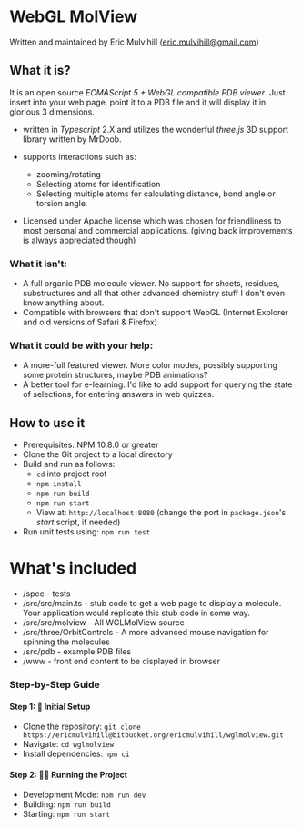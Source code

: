 # WebGL MolView

Written and maintained by Eric Mulvihill (eric.mulvihill@gmail.com)

## What it is?

It is an open source _ECMAScript 5 + WebGL compatible PDB viewer_. Just insert into your web page, point it to a PDB
file and it will display it in glorious 3 dimensions.

+ written in _Typescript_ 2.X and utilizes the wonderful _three.js_ 3D support library written by MrDoob.

+ supports interactions such as:
    + zooming/rotating
    + Selecting atoms for identification
    + Selecting multiple atoms for calculating distance, bond angle or torsion angle.

+ Licensed under Apache license which was chosen for friendliness to most personal and commercial applications. (giving
  back improvements is always appreciated though)

### What it isn't:

+ A full organic PDB molecule viewer. No support for sheets, residues, substructures and all that other advanced
  chemistry stuff I don't even know anything about.
+ Compatible with browsers that don't support WebGL (Internet Explorer and old versions of Safari & Firefox)

### What it could be with your help:

+ A more-full featured viewer. More color modes, possibly supporting some protein structures, maybe PDB animations?
+ A better tool for e-learning. I'd like to add support for querying the state of selections, for entering answers in
  web quizzes.

## How to use it

+ Prerequisites: NPM 10.8.0 or greater
+ Clone the Git project to a local directory
+ Build and run as follows:
    * `cd` into project root
    * `npm install`
    * `npm run build`
    * `npm run start`
    * View at: `http://localhost:8080` (change the port in `package.json`'s _start_ script, if needed)
+ Run unit tests using: `npm run test`

# What's included

+ /spec - tests
+ /src/src/main.ts - stub code to get a web page to display a molecule. Your application would replicate this stub code
  in some way.
+ /src/src/molview - All WGLMolView source
+ /src/three/OrbitControls - A more advanced mouse navigation for spinning the molecules
+ /src/pdb - example PDB files
+ /www - front end content to be displayed in browser

### Step-by-Step Guide

#### Step 1: 🚀 Initial Setup

- Clone the repository: `git clone https://ericmulvihill@bitbucket.org/ericmulvihill/wglmolview.git`
- Navigate: `cd wglmolview`
- Install dependencies: `npm ci`

#### Step 2: 🏃‍♂️ Running the Project

- Development Mode: `npm run dev`
- Building: `npm run build`
- Starting: `npm run start`
